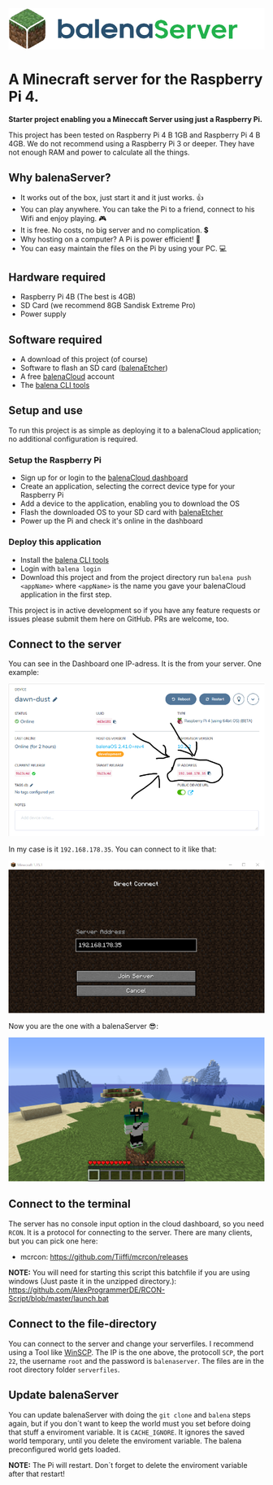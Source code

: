 ![Balena Server Logo](images/logo.png)

# A Minecraft server for the Raspberry Pi 4.
**Starter project enabling you a Mineccaft Server using just a Raspberry Pi.**

This project has been tested on Raspberry Pi 4 B 1GB and Raspberry Pi 4 B 4GB. We do not recommend using a Raspberry Pi 3 or deeper. They have not enough RAM and power to calculate all the things.

## Why balenaServer?

* It works out of the box, just start it and it just works.  :+1:
* You can play anywhere. You can take the Pi to a friend, connect to his Wifi and enjoy playing. :video_game:
* It is free. No costs, no big server and no complication. :heavy_dollar_sign:
* Why hosting on a computer? A Pi is power efficient! :electric_plug:
* You can easy maintain the files on the Pi by using your PC. :computer:

## Hardware required

* Raspberry Pi 4B (The best is 4GB)
* SD Card (we recommend 8GB Sandisk Extreme Pro)
* Power supply

## Software required

* A download of this project (of course)
* Software to flash an SD card ([balenaEtcher](https://balena.io/etcher))
* A free [balenaCloud](https://balena.io/cloud) account
* The [balena CLI tools](https://github.com/balena-io/balena-cli/blob/master/INSTALL.md)

## Setup and use

To run this project is as simple as deploying it to a balenaCloud application; no additional configuration is required.

### Setup the Raspberry Pi

* Sign up for or login to the [balenaCloud dashboard](https://dashboard.balena-cloud.com)
* Create an application, selecting the correct device type for your Raspberry Pi
* Add a device to the application, enabling you to download the OS
* Flash the downloaded OS to your SD card with [balenaEtcher](https://balena.io/etcher)
* Power up the Pi and check it's online in the dashboard

### Deploy this application

* Install the [balena CLI tools](https://github.com/balena-io/balena-cli/blob/master/INSTALL.md)
* Login with `balena login`
* Download this project and from the project directory run `balena push <appName>` where `<appName>` is the name you gave your balenaCloud application in the first step.

This project is in active development so if you have any feature requests or issues please submit them here on GitHub. PRs are welcome, too.

## Connect to the server

You can see in the Dashboard one IP-adress. It is the from your server. One example:

![IP-Adress](images/IP-Adress.png)

In my case is it `192.168.178.35`. You can connect to it like that:

![Server-IP](images/Server-IP.png)

Now you are the one with a balenaServer :sunglasses::

![Minecraft Screenshot](images/minecraft-screenshot.png)

## Connect to the terminal

The server has no console input option in the cloud dashboard, so you need `RCON`. It is a protocol for connecting to the server.
There are many clients, but you can pick one here:

* mcrcon: https://github.com/Tiiffi/mcrcon/releases

**NOTE:** You will need for starting this script this batchfile if you are using windows (Just paste it in the unzipped directory.): https://github.com/AlexProgrammerDE/RCON-Script/blob/master/launch.bat

## Connect to the file-directory

You can connect to the server and change your serverfiles. I recommend using a Tool like [WinSCP](https://winscp.net/).
The IP is the one above, the protocoll `SCP`, the port `22`, the username `root` and the password is `balenaserver`.
The files are in the root directory folder `serverfiles`. 

## Update balenaServer

You can update balenaServer with doing the `git clone` and `balena` steps again, but if you don´t want to keep the world must you set before doing that stuff a enviroment variable. It is `CACHE_IGNORE`. It ignores the saved world temporary, until you delete the enviroment variable. The balena preconfigured world gets loaded.

**NOTE:** The Pi will restart. Don´t forget to delete the enviroment variable after that restart! 
